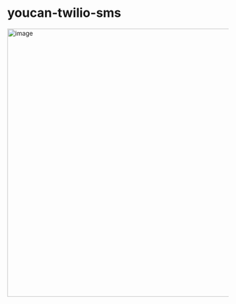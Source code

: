# youcan-twilio-sms

<img width="611" alt="image" src="https://github.com/majnioui/youcan-twilio-sms/assets/20343109/a0103d4c-369e-4fef-ae00-fed69f358ad7">
